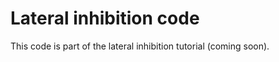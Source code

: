 Lateral inhibition code
=======================

This code is part of the lateral inhibition tutorial (coming soon).
